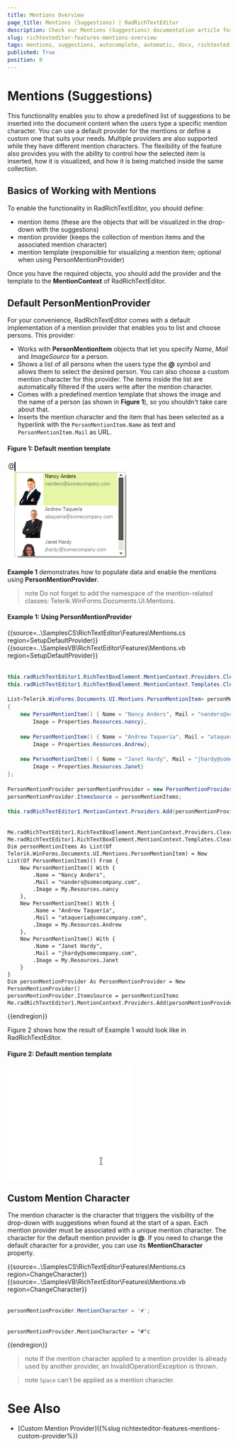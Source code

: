```yaml
---
title: Mentions Overview 
page_title: Mentions (Suggestions) | RadRichTextEditor
description: Check our Mentions (Suggestions) documentation article for the RadRichTextEditor control.
slug: richtexteditor-features-mentions-overview
tags: mentions, suggestions, autocomplete, automatic, docx, richtexteditor
published: True
position: 0 
---
```


# Mentions (Suggestions)

This functionality enables you to show a predefined list of suggestions to be inserted into the document content when the users type a specific mention character. You can use a default provider for the mentions or define a custom one that suits your needs. Multiple providers are also supported while they have different mention characters. The flexibility of the feature also provides you with the ability to control how the selected item is inserted, how it is visualized, and how it is being matched inside the same collection.

## Basics of Working with Mentions

To enable the functionality in RadRichTextEditor, you should define:

* mention items (these are the objects that will be visualized in the drop-down with the suggestions) 
* mention provider (keeps the collection of mention items and the associated mention character)
* mention template (responsible for visualizing a mention item; optional when using PersonMentionProvider)

Once you have the required objects, you should add the provider and the template to the **MentionContext** of RadRichTextEditor.

## Default PersonMentionProvider

For your convenience, RadRichTextEditor comes with a default implementation of a mention provider that enables you to list and choose persons. This provider:

* Works with **PersonMentionItem** objects that let you specify *Name*, *Mail* and *ImageSource* for a person.
* Shows a list of all persons when the users type the **@** symbol and allows them to select the desired person. You can also choose a custom mention character for this provider. The items inside the list are automatically filtered if the users write after the mention character. 
* Comes with a predefined mention template that shows the image and the name of a person (as shown in **Figure 1**), so you shouldn't take care about that.
* Inserts the mention character and the item that has been selected as a hyperlink with the `PersonMentionItem.Name` as text and `PersonMentionItem.Mail` as URL.

#### Figure 1: Default mention template

![Default mention template](images/richtexteditor-features-mentions-overview001.png)

**Example 1** demonstrates how to populate data and enable the mentions using **PersonMentionProvider**.

>note Do not forget to add the namespace of the mention-related classes: Telerik.WinForms.Documents.UI.Mentions.

#### Example 1: Using PersonMentionProvider

{{source=..\SamplesCS\RichTextEditor\Features\Mentions.cs region=SetupDefaultProvider}} 
{{source=..\SamplesVB\RichTextEditor\Features\Mentions.vb region=SetupDefaultProvider}}

````C#

this.radRichTextEditor1.RichTextBoxElement.MentionContext.Providers.Clear();
this.radRichTextEditor1.RichTextBoxElement.MentionContext.Templates.Clear();
 
List<Telerik.WinForms.Documents.UI.Mentions.PersonMentionItem> personMentionItems = new List<PersonMentionItem>()
{
    new PersonMentionItem() { Name = "Nancy Anders", Mail = "nanders@somecompany.com",
        Image = Properties.Resources.nancy},

    new PersonMentionItem() { Name = "Andrew Taquería", Mail = "ataqueria@somecompany.com",
        Image = Properties.Resources.Andrew},

    new PersonMentionItem() { Name = "Janet Hardy", Mail = "jhardy@somecompany.com",
        Image = Properties.Resources.Janet} 
};

PersonMentionProvider personMentionProvider = new PersonMentionProvider();
personMentionProvider.ItemsSource = personMentionItems;

this.radRichTextEditor1.MentionContext.Providers.Add(personMentionProvider);

````
````VB.NET

Me.radRichTextEditor1.RichTextBoxElement.MentionContext.Providers.Clear()
Me.radRichTextEditor1.RichTextBoxElement.MentionContext.Templates.Clear()
Dim personMentionItems As List(Of Telerik.WinForms.Documents.UI.Mentions.PersonMentionItem) = New List(Of PersonMentionItem)() From {
    New PersonMentionItem() With {
        .Name = "Nancy Anders",
        .Mail = "nanders@somecompany.com",
        .Image = My.Resources.nancy
    },
    New PersonMentionItem() With {
        .Name = "Andrew Taquería",
        .Mail = "ataqueria@somecompany.com",
        .Image = My.Resources.Andrew
    },
    New PersonMentionItem() With {
        .Name = "Janet Hardy",
        .Mail = "jhardy@somecompany.com",
        .Image = My.Resources.Janet
    }
}
Dim personMentionProvider As PersonMentionProvider = New PersonMentionProvider()
personMentionProvider.ItemsSource = personMentionItems
Me.radRichTextEditor1.MentionContext.Providers.Add(personMentionProvider)

````

{{endregion}}

Figure 2 shows how the result of Example 1 would look like in RadRichTextEditor.

#### Figure 2: Default mention template

![richtexteditor-features-mentions-overview002](images/richtexteditor-features-mentions-overview002.gif)

## Custom Mention Character

The mention character is the character that triggers the visibility of the drop-down with suggestions when found at the start of a span. Each mention provider must be associated with a unique mention character. The character for the default mention provider is **@**. If you need to change the default character for a provider, you can use its **MentionCharacter** property.

{{source=..\SamplesCS\RichTextEditor\Features\Mentions.cs region=ChangeCharacter}} 
{{source=..\SamplesVB\RichTextEditor\Features\Mentions.vb region=ChangeCharacter}}

````C#

personMentionProvider.MentionCharacter = '#';

````
````VB.NET

personMentionProvider.MentionCharacter = "#"c

````

{{endregion}}

>note If the mention character applied to a mention provider is already used by another provider, an InvalidOperationException is thrown.

>note `Space` can't be applied as a mention character.

# See Also

* [Custom Mention Provider]({%slug richtexteditor-features-mentions-custom-provider%})